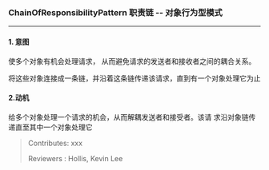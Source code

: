 ### ChainOfResponsibilityPattern  职责链  -- 对象行为型模式

---
#### 1. 意图

使多个对象有机会处理请求， 从而避免请求的发送者和接收者之间的耦合关系。

将这些对象连接成一条链，并沿着这条链传递该请求，直到有一个对象处理它为止


#### 2.动机

给多个对象处理一个请求的机会，从而解耦发送者和接受者。该请
求沿对象链传递直至其中一个对象处理它

>Contributes: xxx
>
>Reviewers : Hollis, Kevin Lee
